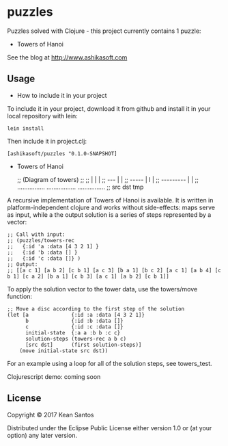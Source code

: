 # puzzles

Puzzles solved with Clojure - this project currently contains 1 puzzle:
* Towers of Hanoi

See the blog at http://www.ashikasoft.com

## Usage

* How to include it in your project

To include it in your project, download it from github and install it in your local repository with lein:

    lein install

Then include it in project.clj:

    [ashikasoft/puzzles "0.1.0-SNAPSHOT]

* Towers of Hanoi

    ;; (Diagram of towers)
    ;;
    ;;          |                |                  |
    ;;         ---               |                  |
    ;;        -----              |     I            |
    ;;      ---------            |                  |
    ;;  ................  .................  ................
    ;;         src              dst                tmp

A recursive implementation of Towers of Hanoi is available.
It is written in platform-independent clojure and works without side-effects:
maps serve as input, while a the output solution is a series of steps represented
by a vector:

    ;; Call with input:
    ;; (puzzles/towers-rec
    ;;   {:id 'a :data [4 3 2 1] }
    ;;   {:id 'b :data [] }
    ;;   {:id 'c :data []} )
    ;; Output:
    ;; [[a c 1] [a b 2] [c b 1] [a c 3] [b a 1] [b c 2] [a c 1] [a b 4] [c b 1] [c a 2] [b a 1] [c b 3] [a c 1] [a b 2] [c b 1]]

To apply the solution vector to the tower data, use the towers/move function:

    ;; Move a disc according to the first step of the solution
    (let [a              {:id :a :data [4 3 2 1]}
          b              {:id :b :data []}
          c              {:id :c :data []}
          initial-state  {:a a :b b :c c}
          solution-steps (towers-rec a b c)
          [src dst]      (first solution-steps)]
        (move initial-state src dst))

For an example using a loop for all of the solution steps, see towers_test.

Clojurescript demo: coming soon



## License

Copyright © 2017 Kean Santos

Distributed under the Eclipse Public License either version 1.0 or (at
your option) any later version.
